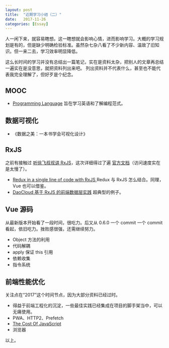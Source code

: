 ```yaml
---
layout: post
title:  "近期学习小结（二）"
date:   2017-11-26
categories: [Essay]
---
```


人一闲下来，就容易瞎想。这一瞎想就会影响心情，进而影响学习。大概的学习规划是有的，但是缺少明确检验标准。虽然杂七杂八看了不少新内容、温故了旧知识。但一来二去，学习效率明显降低。

这么长时间的学习并没有总结出一篇笔记，实在是资料太杂，把别人的文章再总结一遍实在是没意思，就把资料列出来吧。
列出资料并不代表什么，甚至也不能代表我完全理解了，但好歹是个纪念。

## MOOC

- [Programming Language](https://www.coursera.org/learn/programming-languages/home/welcome) 旨在学习英语和了解编程范式。

## 数据可视化

- 《数据之美：一本书学会可视化设计》

## RxJS

之前有接触过 [听徐飞叔叔讲 RxJS](/2016-11-29/learning-from-xufei.html)，这次详细得过了遍 [官方文档](http://reactivex.io/rxjs/manual/overview.html)（访问速度实在是太慢了）。

- [Redux in a single line of code with RxJS ](http://rudiyardley.com/redux-single-line-of-code-rxjs/) Redux 与 RxJS 怎么结合。同理，Vue 也可以借鉴。
- [DaoCloud 基于 RxJS 的前端数据层实践](https://zhuanlan.zhihu.com/p/28958042) 超典型的例子。

## Vue 源码

从最新版本开始看了一段时间，很吃力。后又从 0.6.0 一个 commit 一个 commit 看起，依旧吃力。挫败感很强，还需继续努力。

- Object 方法的利用
- 代码解耦
- apply 保证 this 引用
- 依赖收集
- 指令系统

## 前端性能优化

关注点在“2017”这个时间节点，因为大部分资料已经过时。

- 得益于前端工程化的沉淀，一些最佳实践已经集成在项目的脚手架当中，可以无痛使用。
- PWA、HTTP2、Prefetch
- [The Cost Of JavaScript](https://medium.com/dev-channel/the-cost-of-javascript-84009f51e99e)
- 浏览器

以上。
